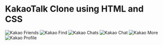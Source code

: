 # KakaoTalk Clone using HTML and CSS

![Kakao Friends](images/kakaoclone1.png) ![Kakao Find](images/kakaoclone3.png)
![Kakao Chats](images/kakaoclone2.png) ![Kakao Chat](images/kakaoclone6.png)
![Kakao More](images/kakaoclone4.png) ![Kakao Profile](images/kakaoclone5.png)